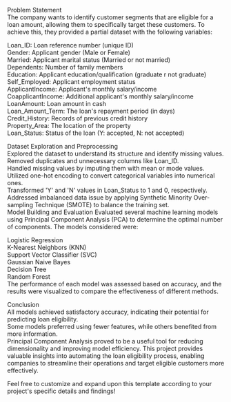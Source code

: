 Problem Statement\
The company wants to identify customer segments that are eligible for a loan amount, allowing them to specifically target these customers. To achieve this, they provided a partial dataset with the following variables:

Loan_ID: Loan reference number (unique ID)\
Gender: Applicant gender (Male or Female)\
Married: Applicant marital status (Married or not married)\
Dependents: Number of family members\
Education: Applicant education/qualification (graduate r not graduate)\
Self_Employed: Applicant employment status\
ApplicantIncome: Applicant's monthly salary/income\
CoapplicantIncome: Additional applicant's monthly salary/income\
LoanAmount: Loan amount in cash\
Loan_Amount_Term: The loan's repayment period (in days)\
Credit_History: Records of previous credit history\
Property_Area: The location of the property\
Loan_Status: Status of the loan (Y: accepted, N: not accepted)

Dataset Exploration and Preprocessing\
Explored the dataset to understand its structure and identify missing values.\
Removed duplicates and unnecessary columns like Loan_ID.\
Handled missing values by imputing them with mean or mode values.\
Utilized one-hot encoding to convert categorical variables into numerical ones.\
Transformed 'Y' and 'N' values in Loan_Status to 1 and 0, respectively.\
Addressed imbalanced data issue by applying Synthetic Minority Over-sampling Technique (SMOTE) to balance the training set.\
Model Building and Evaluation
Evaluated several machine learning models using Principal Component Analysis (PCA) to determine the optimal number of components. The models considered were:

Logistic Regression\
K-Nearest Neighbors (KNN)\
Support Vector Classifier (SVC)\
Gaussian Naive Bayes\
Decision Tree\
Random Forest\
The performance of each model was assessed based on accuracy, and the results were visualized to compare the effectiveness of different methods.

Conclusion\
All models achieved satisfactory accuracy, indicating their potential for predicting loan eligibility.\
Some models preferred using fewer features, while others benefited from more information.\
Principal Component Analysis proved to be a useful tool for reducing dimensionality and improving model efficiency.
This project provides valuable insights into automating the loan eligibility process, enabling companies to streamline their operations and target eligible customers more effectively.

Feel free to customize and expand upon this template according to your project's specific details and findings!
